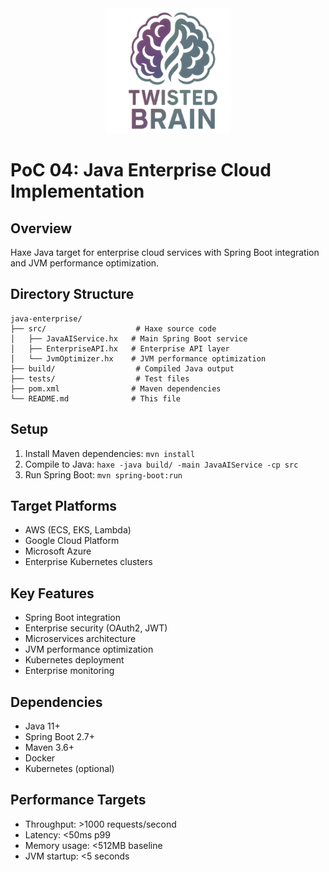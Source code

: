 <div align="center">
  <img src="../../../assets/logo.png" alt="Agentic Haxe Logo" width="200" height="200">
</div>

# PoC 04: Java Enterprise Cloud Implementation

## Overview
Haxe Java target for enterprise cloud services with Spring Boot integration and JVM performance optimization.

## Directory Structure
```
java-enterprise/
├── src/                    # Haxe source code
│   ├── JavaAIService.hx   # Main Spring Boot service
│   ├── EnterpriseAPI.hx   # Enterprise API layer
│   └── JvmOptimizer.hx    # JVM performance optimization
├── build/                  # Compiled Java output
├── tests/                  # Test files
├── pom.xml                # Maven dependencies
└── README.md              # This file
```

## Setup
1. Install Maven dependencies: `mvn install`
2. Compile to Java: `haxe -java build/ -main JavaAIService -cp src`
3. Run Spring Boot: `mvn spring-boot:run`

## Target Platforms
- AWS (ECS, EKS, Lambda)
- Google Cloud Platform
- Microsoft Azure
- Enterprise Kubernetes clusters

## Key Features
- Spring Boot integration
- Enterprise security (OAuth2, JWT)
- Microservices architecture
- JVM performance optimization
- Kubernetes deployment
- Enterprise monitoring

## Dependencies
- Java 11+
- Spring Boot 2.7+
- Maven 3.6+
- Docker
- Kubernetes (optional)

## Performance Targets
- Throughput: >1000 requests/second
- Latency: <50ms p99
- Memory usage: <512MB baseline
- JVM startup: <5 seconds
